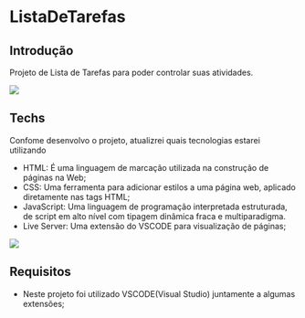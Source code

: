 # ListaDeTarefas

## Introdução

Projeto de Lista de Tarefas para poder controlar suas atividades.

<img src="https://cdn.discordapp.com/attachments/852286896101130271/1153876288524787772/image.png" >

## Techs

Confome desenvolvo o projeto, atualizrei quais tecnologias estarei utilizando

* HTML: É uma linguagem de marcação utilizada na construção de páginas na Web;
* CSS: Uma ferramenta para adicionar estilos a uma página web, aplicado diretamente nas tags HTML;
* JavaScript: Uma linguagem de programação interpretada estruturada, de script em alto nível com tipagem dinâmica fraca e multiparadigma.
* Live Server: Uma extensão do VSCODE para visualização de páginas;

<img src="https://media.discordapp.net/attachments/852286896101130271/1152142313032794122/download.gif" >

## Requisitos

* Neste projeto foi utilizado VSCODE(Visual Studio) juntamente a algumas extensões;
